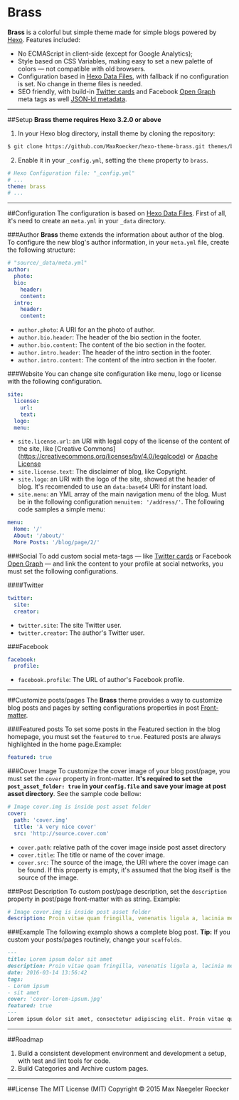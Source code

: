 # Brass
**Brass** is a colorful but simple theme made for simple blogs powered by [Hexo](http://hexo.io). Features included:

* No ECMAScript in client-side (except for Google Analytics);
* Style based on CSS Variables, making easy to set a new palette of colors — not compatible with old browsers.
* Configuration based in [Hexo Data Files](https://hexo.io/docs/data-files.html), with fallback if no configuration is set. No change in theme files is needed.
* SEO friendly, with build-in [Twitter cards](https://dev.twitter.com/cards/overview) and Facebook [Open Graph](https://developers.facebook.com/docs/sharing/opengraph) meta tags as well [JSON-ld metadata](https://developers.google.com/structured-data/rich-snippets/articles#examples).

---
##Setup
**Brass theme requires Hexo 3.2.0 or above**

1) In your Hexo blog directory, install theme by cloning the repository:
``` bash
$ git clone https://github.com/MaxRoecker/hexo-theme-brass.git themes/brass
```

2) Enable it in your `_config.yml`, setting the `theme` property to `brass`.
``` yml
# Hexo Configuration file: "_config.yml"
# ...
theme: brass
# ...
```


---
##Configuration
The configuration is based on [Hexo Data Files](https://hexo.io/docs/data-files.html). First of all, it's need to create an `meta.yml` in your `_data` directory.

###Author
**Brass** theme extends the information about author of the blog. To configure the new blog's author information, in your `meta.yml` file, create the following structure:

``` yml
# "source/_data/meta.yml"
author:
  photo:
  bio:
    header:
    content:
  intro:
    header:
    content:
```

* `author.photo`: A URI for an the photo of author.
* `author.bio.header`: The header of the bio section in the footer.
* `author.bio.content`: The content of the bio section in the footer.
* `author.intro.header`: The header of the intro section in the footer.
* `author.intro.content`: The content of the intro section in the footer.

###Website
You can change site configuration like menu, logo or license with the following configuration.

``` yml
site:
  license:
    url:
    text:
  logo:
  menu:
```

* `site.license.url`: an URI with legal copy of the license of the content of the site, like [Creative Commons] (https://creativecommons.org/licenses/by/4.0/legalcode) or [Apache License](http://www.apache.org/licenses/LICENSE-2.0)
* `site.license.text`: The disclaimer of blog, like Copyright.
* `site.logo`: an URI with the logo of the site, showed at the header of blog. It's recomended to use an `data:base64` URI for instant load.
* `site.menu`: an YML array of the main navigation menu of the blog. Must be in the following configuration `menuitem: '/address/'`. The following code samples a simple menu:

``` yml
menu:
  Home: '/'
  About: '/about/'
  More Posts: '/blog/page/2/'
```

###Social
To add custom social meta-tags — like [Twitter cards](https://dev.twitter.com/cards/overview) or Facebook [Open Graph](https://developers.facebook.com/docs/sharing/opengraph) — and link the content to your profile at social networks, you must set the following configurations.

####Twitter
``` yml
twitter:
  site:
  creator:
```
* `twitter.site`: The site Twitter user.
* `twitter.creator`: The author's Twitter user.

###Facebook
``` yml
facebook:
  profile:
```
* `facebook.profile`: The URL of author's Facebook profile.

---
##Customize posts/pages
The **Brass** theme provides a way to customize blog posts and pages by setting configurations properties in post [Front-matter](https://hexo.io/docs/front-matter.html).

###Featured posts
To set some posts in the Featured section in the blog homepage, you must set the `featured` to `true`. Featured posts are always highlighted in the home page.Example:
``` yml
featured: true
```

###Cover Image
To customize the cover image of your blog post/page, you must set the `cover` property in front-matter. **It's required to set the `post_asset_folder: true` in your `config.file` and save your image at post asset directory**. See the sample code bellow:
``` yml
# Image cover.img is inside post asset folder
cover:
  path: 'cover.img'
  title: 'A very nice cover'
  src: 'http://source.cover.com'
```

* `cover.path`: relative path of the cover image inside post asset directory
* `cover.title`: The title or name of the cover image.
* `cover.src`: The source of the image, the URI where the cover image can be found. If this property is empty, it's assumed that the blog itself is the source of the image.


###Post Description
To custom post/page description, set the `description` property in post/page front-matter with as string. Example:
``` yml
# Image cover.img is inside post asset folder
description: Proin vitae quam fringilla, venenatis ligula a, lacinia metus
```

###Example
The following examplo shows a complete blog post. **Tip:** If you custom your posts/pages routinely, change your `scaffolds`.

```md
---
title: Lorem ipsum dolor sit amet
description: Proin vitae quam fringilla, venenatis ligula a, lacinia metus
date: 2016-03-14 13:56:42
tags:
- Lorem ipsum
- sit amet
cover: 'cover-lorem-ipsum.jpg'
featured: true
---
Lorem ipsum dolor sit amet, consectetur adipiscing elit. Proin vitae quam fringilla, venenatis ligula a, lacinia metus. Proin sit amet tempus tortor, at sagittis elit. Morbi sollicitudin, nulla non commodo malesuada, arcu purus faucibus neque, sed congue ligula sapien nec leo. Phasellus tincidunt mollis erat, iaculis hendrerit justo maximus eu. Fusce aliquet diam ac felis euismod, vitae viverra massa posuere. Pellentesque placerat, lectus sed elementum condimentum, magna nisl lobortis sapien, vel rhoncus mi metus eget arcu. Etiam aliquam libero quis tristique varius. Phasellus ut eros at velit eleifend dapibus at nec orci. Maecenas elit velit, maximus eu scelerisque accumsan, euismod at arcu. Nullam interdum mauris arcu, ac tempus nisl lacinia non. Proin viverra, purus nec pellentesque placerat, odio dolor dictum nisi, a lobortis nulla ex non mi. Sed ullamcorper neque turpis, eget commodo tortor egestas a.
```

---
##Roadmap
1. Build a consistent development environment and development a setup, with test and lint tools for code.
2. Build Categories and Archive custom pages.

---
##License
The MIT License (MIT)
Copyright © 2015 Max Naegeler Roecker
